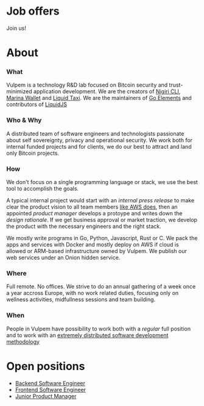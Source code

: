 # Job offers
Join us!

# About 

### What
Vulpem is a technology R&D lab focused on Bitcoin security and trust-minimized application development. We are the creators of [Nigiri CLI](https://nigiri.vulpem.com), [Marina Wallet](https://vulpem.com/marina) and [Liquid Taxi](https://liquid.taxi). We are the maintainers of [Go Elements](github.com/vulpemventures/go-elements) and contributors of [LiquidJS](https://github.com/provable-things/liquidjs-lib)

### Who & Why

A distributed team of software engineers and technologists passionate about self sovereignty, privacy and operational security. We work both for internal funded projects and for clients, we do our best to attract and land only Bitcoin projects.

### How 

We don't focus on a single programming language or stack, we use the best tool to accomplish the goals. 

 A typical internal project would start with an *internal press release* to make clear the product vision to all team members [like AWS does](https://www.product-frameworks.com/Amazon-Product-Management.html), then an appointed *product manager* develops a protoype and writes down the *design rationale*. If we get business approval or market traction, we develop the product with the necessary engineers and the right stack.

We mostly write programs in Go, Python, Javascript, Rust or C. We pack the apps and services with Docker and mostly deploy on AWS if cloud is allowed or ARM-based infrastructure owned by Vulpem. We publish our web services under an Onion hidden service.


### Where

Full remote. No offices. We strive to do an annual gathering of a week once a year accross Europe, with no work related duties, focusing only on wellness activities, midfullness sessions and team building.  

### When

People in Vulpem have possibility to work both with a *regular* full position and to work with an [extremely distributed software development methodology](https://www.xdsd.org)



# Open positions

* [Backend Software Engineer](backend.md) 
* [Frontend Software Engineer](frontend.md) 
* [Junior Product Manager](pm.md) 




